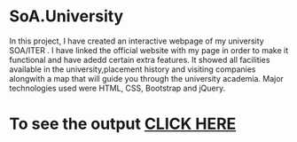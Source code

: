 # SoA.University
In this project, I have created an interactive webpage of my university SOA/ITER . I have linked the official website with my page in order to make it functional and have adedd certain extra features. It showed all facilities available in the university,placement history and visiting companies alongwith a map that will guide you through the university academia. Major technologies used were HTML, CSS, Bootstrap and jQuery.
# To see the output [CLICK HERE](https://shriya254.github.io/SoA.University/)
